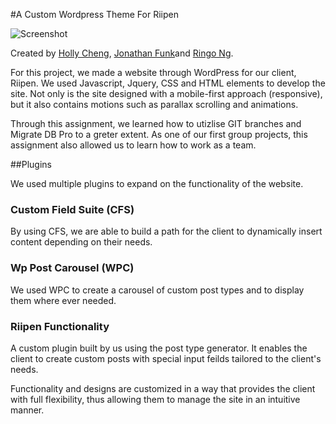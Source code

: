 #A Custom Wordpress Theme For Riipen

![Screenshot](http://i.imgur.com/R03SYeP.jpg)

Created by [Holly Cheng](https://github.com/dumplinghub), [Jonathan Funk](https://github.com/jonathanfunk)and [Ringo Ng](https://github.com/ringong95).

For this project, we made a website through WordPress for our client, Riipen. We used Javascript, Jquery, CSS and HTML elements to develop the site. Not only is the site designed with a mobile-first approach (responsive), but it also contains motions such as parallax scrolling and animations.

Through this assignment, we learned how to utizlise GIT branches and Migrate DB Pro to a greter extent. As one of our first group projects, this assignment also allowed us to learn how to work as a team.

##Plugins

We used multiple plugins to expand on the functionality of the website.

### Custom Field Suite (CFS)

By using CFS, we are able to build a path for the client to dynamically insert content depending on their needs.

### Wp Post Carousel (WPC)

We used WPC to create a carousel of custom post types and to display them where ever needed.

### Riipen Functionality

A custom plugin built by us using the post type generator. It enables the client to create custom posts with special input feilds tailored to the client's needs. 

Functionality and designs are customized in a way that provides the client with full flexibility, thus allowing them to manage the site in an intuitive manner.